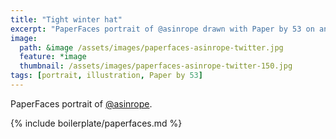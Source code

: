 ```yaml
---
title: "Tight winter hat"
excerpt: "PaperFaces portrait of @asinrope drawn with Paper by 53 on an iPad."
image: 
  path: &image /assets/images/paperfaces-asinrope-twitter.jpg 
  feature: *image
  thumbnail: /assets/images/paperfaces-asinrope-twitter-150.jpg
tags: [portrait, illustration, Paper by 53]
---
```


PaperFaces portrait of [@asinrope](http://twitter.com/asinrope).

{% include boilerplate/paperfaces.md %}
